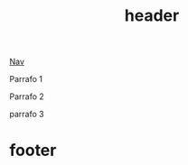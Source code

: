 <!DOCTYPE html>
<html lang="en">
<head>
    <meta charset="UTF-8">
    <meta name="viewport" content="width=device-width, initial-scale=1.0">
    <title>Crisbel</title>
    <link rel="stylesheet" href="estilo.css">
</head>
<body>
    <header>
    <h1>header</h1>
    </header>
    <nav>
    <a href="http://">Nav</a>
    </nav>
    <div id="bel">
    <p>Parrafo 1</p>
    </div>
    <div id="isa">
    <p>Parrafo 2</p>
    </div>
    <div id="cc">
    <p>parrafo 3</p>
    </div>
    <footer>
        <h1>footer</h1>
    </footer>
</body>
</html>
